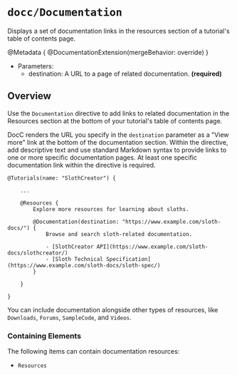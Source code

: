 # ``docc/Documentation``

Displays a set of documentation links in the resources section of a tutorial's table of contents page.

@Metadata {
    @DocumentationExtension(mergeBehavior: override)
}

- Parameters:
    - destination: A URL to a page of related documentation. **(required)**

## Overview

Use the `Documentation` directive to add links to related documentation in the Resources section at the bottom of your tutorial's table of contents page.

DocC renders the URL you specify in the `destination` parameter as a "View more" link at the bottom of the documentation section. Within the directive, add descriptive text and use standard Markdown syntax to provide links to one or more specific documentation pages. At least one specific documentation link within the directive is required.

```
@Tutorials(name: "SlothCreator") {
    
    ...
    
    @Resources {
        Explore more resources for learning about sloths.

        @Documentation(destination: "https://www.example.com/sloth-docs/") {
            Browse and search sloth-related documentation.

            - [SlothCreator API](https://www.example.com/sloth-docs/slothcreator/)
            - [Sloth Technical Specification](https://www.example.com/sloth-docs/sloth-spec/)
        }

    }

}
````

You can include documentation alongside other types of resources, like ``Downloads``,  ``Forums``, ``SampleCode``, and ``Videos``.

### Containing Elements

The following items can contain documentation resources:

* ``Resources``

<!-- Copyright (c) 2021 Apple Inc and the Swift Project authors. All Rights Reserved. -->
